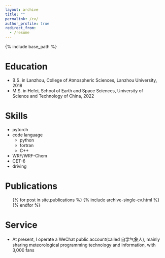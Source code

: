 ```yaml
---
layout: archive
title: ""
permalink: /cv/
author_profile: true
redirect_from:
  - /resume
---
```


{% include base_path %}

Education
======
* B.S. in Lanzhou, College of Atmospheric Sciences, Lanzhou University, 2018
* M.S. in Hefei, School of Earth and Space Sciences, University of Science and Technology of China, 2022

<!--
Work experience
======
* Summer 2015: Research Assistant
  * Github University
  * Duties included: Tagging issues
  * Supervisor: Professor Git

* Fall 2015: Research Assistant
  * Github University
  * Duties included: Merging pull requests
  * Supervisor: Professor Hub
-->
 
Skills
======
* pytorch
* code language
  * python
  * fortran
  * C++
* WRF/WRF-Chem
* CET-6
* driving

Publications
======
  <ul>{% for post in site.publications %}
    {% include archive-single-cv.html %}
  {% endfor %}</ul>
  
<!--
Talks
======
  <ul>{% for post in site.talks %}
    {% include archive-single-talk-cv.html %}
  {% endfor %}</ul>
  
Teaching
======
  <ul>{% for post in site.teaching %}
    {% include archive-single-cv.html %}
  {% endfor %}</ul>
-->  

Service
======
* At present, I operate a WeChat public account(called 自学气象人), mainly sharing meteorological programming technology and information, with 3,000 fans
